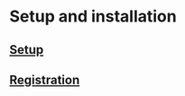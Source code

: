 # Setup and installation


## [Setup](codefluent-entities/content/setup.html)

## [Registration](codefluent-entities/content/registration.html)

